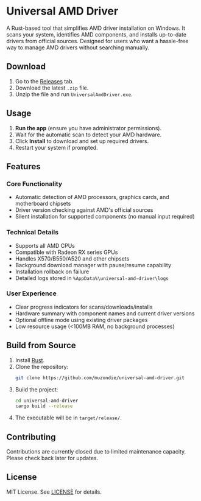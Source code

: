 # Universal AMD Driver  

A Rust-based tool that simplifies AMD driver installation on Windows. It scans your system, identifies AMD components, and installs up-to-date drivers from official sources. Designed for users who want a hassle-free way to manage AMD drivers without searching manually.

## Download  
1. Go to the [Releases](https://github.com/muzondie/universal-amd-driver/releases) tab.  
2. Download the latest `.zip` file.  
3. Unzip the file and run `UniversalAmdDriver.exe`.  

## Usage  
1. **Run the app** (ensure you have administrator permissions).  
2. Wait for the automatic scan to detect your AMD hardware.  
3. Click **Install** to download and set up required drivers.  
4. Restart your system if prompted.  

## Features

### Core Functionality
- Automatic detection of AMD processors, graphics cards, and motherboard chipsets
- Driver version checking against AMD's official sources
- Silent installation for supported components (no manual input required)

### Technical Details
- Supports all AMD CPUs
- Compatible with Radeon RX series GPUs
- Handles X570/B550/A520 and other chipsets
- Background download manager with pause/resume capability
- Installation rollback on failure
- Detailed logs stored in `%AppData%\universal-amd-driver\logs`

### User Experience
- Clear progress indicators for scans/downloads/installs
- Hardware summary with component names and current driver versions
- Optional offline mode using existing driver packages
- Low resource usage (<100MB RAM, no background processes)

## Build from Source  
1. Install [Rust](https://www.rust-lang.org/tools/install).  
2. Clone the repository:  
   ```bash  
   git clone https://github.com/muzondie/universal-amd-driver.git  
   ```  
3. Build the project:  
   ```bash  
   cd universal-amd-driver  
   cargo build --release  
   ```  
4. The executable will be in `target/release/`.  

## Contributing  
Contributions are currently closed due to limited maintenance capacity. Please check back later for updates.  

## License  
MIT License. See [LICENSE](LICENSE) for details.
